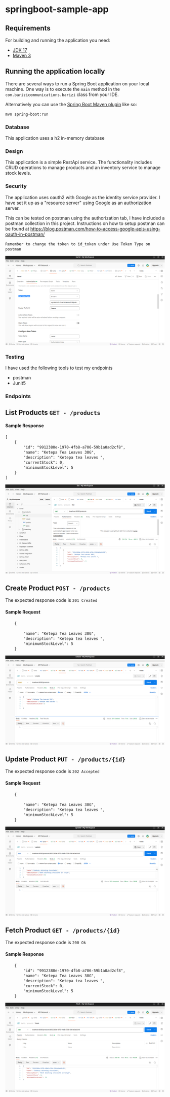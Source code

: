 # springboot-sample-app


## Requirements

For building and running the application you need:

- [JDK 17](https://www.oracle.com/java/technologies/javase/jdk17-archive-downloads.html)
- [Maven 3](https://maven.apache.org)

## Running the application locally

There are several ways to run a Spring Boot application on your local machine. One way is to execute the `main` method in the `com.barizicommunications.barizi` class from your IDE.

Alternatively you can use the [Spring Boot Maven plugin](https://docs.spring.io/spring-boot/docs/current/reference/html/build-tool-plugins-maven-plugin.html) like so:

```shell
mvn spring-boot:run
```

### Database
This application uses a h2 in-memory database
### Design
This application is a simple RestApi service. The functionality includes CRUD operations to manage products
and an inventory service to manage stock levels.

### Security
The application uses oauth2 with Google as the identity service provider. I have set it up 
as a "resource server" using Google as an authorization server.

This can be tested on postman using the authorization tab, I have included a postman collection in this project.
Instructions on how to setup postman can be found at https://blog.postman.com/how-to-access-google-apis-using-oauth-in-postman/
````
Remember to change the token to id_token under Use Token Type on postman
````
<img src="screenshots/use-token-type.png"/>

### Testing
I have used the following tools to test my endpoints

* postman
* Junit5


### Endpoints
## List Products ``GET - /products``
#### Sample Response
```
[
    {
        "id": "9912380e-1970-4fb8-a706-59b1a0ad2cf8",
        "name": "Ketepa Tea Leaves 30G",
        "description": "Ketepa tea leaves ",
        "currentStock": 0,
        "minimumStockLevel": 5
    }
]

```
<img src="screenshots/list-products.png">


## Create Product ``POST - /products``
The expected response code is ``201 Created``
#### Sample Request
```
    {
     
        "name": "Ketepa Tea Leaves 30G",
        "description": "Ketepa tea leaves ",
        "minimumStockLevel": 5
    }
```
<img src="screenshots/create-product.png">

## Update Product ``PUT - /products/{id}``
The expected response code is ``202 Accepted``
#### Sample Request
```
    {
     
        "name": "Ketepa Tea Leaves 30G",
        "description": "Ketepa tea leaves ",
        "minimumStockLevel": 5
    }
```
<img src="screenshots/update-product.png">

## Fetch Product ``GET - /products/{id}``
The expected response code is ``200 Ok``
#### Sample Response
```
    {
        "id": "9912380e-1970-4fb8-a706-59b1a0ad2cf8",
        "name": "Ketepa Tea Leaves 30G",
        "description": "Ketepa tea leaves ",
        "currentStock": 0,
        "minimumStockLevel": 5
    }
```
<img src="screenshots/fetch-by-id.png">
